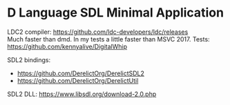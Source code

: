 # D Language SDL Minimal Application

LDC2 compiler: https://github.com/ldc-developers/ldc/releases<br>
Much faster than dmd. In my tests a little faster than MSVC 2017. Tests: https://github.com/kennyalive/DigitalWhip

SDL2 bindings:
* https://github.com/DerelictOrg/DerelictSDL2
* https://github.com/DerelictOrg/DerelictUtil

SDL2 DLL: https://www.libsdl.org/download-2.0.php

